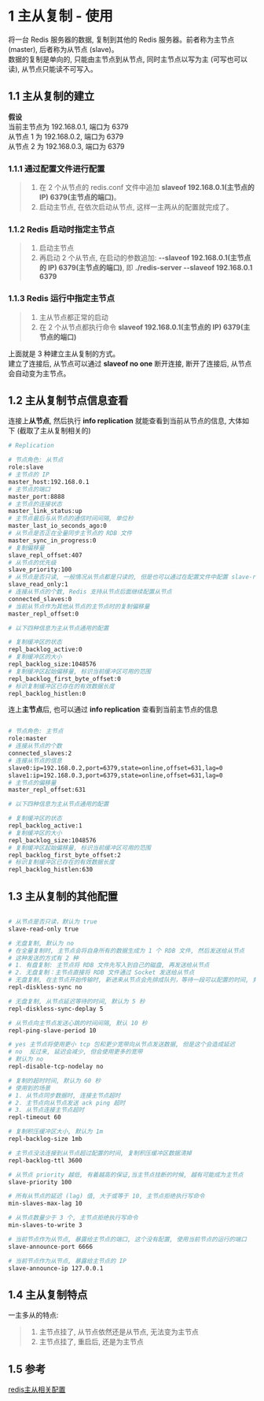 # 1 主从复制 - 使用

将一台 Redis 服务器的数据, 复制到其他的 Redis 服务器。前者称为主节点 (master), 后者称为从节点 (slave)。  
数据的复制是单向的, 只能由主节点到从节点, 同时主节点以写为主 (可写也可以读), 从节点只能读不可写入。

## 1.1 主从复制的建立

**假设**  
当前主节点为    192.168.0.1, 端口为 6379  
从节点 1 为     192.168.0.2, 端口为 6379  
从节点 2 为     192.168.0.3, 端口为 6379  

### 1.1.1 通过配置文件进行配置

> 1. 在 2 个从节点的 redis.conf 文件中追加 **slaveof 192.168.0.1(主节点的 IP) 6379(主节点的端口)**。    
> 2. 启动主节点, 在依次启动从节点, 这样一主两从的配置就完成了。

### 1.1.2 Redis 启动时指定主节点

> 1. 启动主节点
> 2. 再启动 2 个从节点, 在启动的参数追加: **--slaveof 192.168.0.1(主节点的 IP) 6379(主节点的端口)**, 即 **./redis-server --slaveof 192.168.0.1 6379**

### 1.1.3 Redis 运行中指定主节点

> 1. 主从节点都正常的启动
> 2. 在 2 个从节点都执行命令 **slaveof 192.168.0.1(主节点的 IP) 6379(主节点的端口)**

上面就是 3 种建立主从复制的方式。  
建立了连接后, 从节点可以通过 **slaveof no one** 断开连接, 断开了连接后, 从节点会自动变为主节点。


## 1.2 主从复制节点信息查看

连接上**从节点**, 然后执行 **info replication** 就能查看到当前从节点的信息, 大体如下 (截取了主从复制相关的)

```sh
# Replication

# 节点角色: 从节点
role:slave
# 主节点的 IP
master_host:192.168.0.1
# 主节点的端口
master_port:8888
# 主节点的连接状态
master_link_status:up
# 主节点最后与从节点的通信时间间隔, 单位秒
master_last_io_seconds_ago:0
# 从节点是否正在全量同步主节点的 RDB 文件
master_sync_in_progress:0       
# 复制偏移量
slave_repl_offset:407
# 从节点的优先级
slave_priority:100
# 从节点是否只读, 一般情况从节点都是只读的, 但是也可以通过在配置文件中配置 slave-read-only 或者 config set 强制修改为可写可读
slave_read_only:1 
# 连接从节点的个数, Redis 支持从节点后面继续配置从节点
connected_slaves:0
# 当前从节点作为其他从节点的主节点时的复制偏移量
master_repl_offset:0

# 以下四种信息为主从节点通用的配置

# 复制缓冲区的状态
repl_backlog_active:0 
# 复制缓冲区的大小
repl_backlog_size:1048576
# 复制缓冲区起始偏移量, 标识当前缓冲区可用的范围
repl_backlog_first_byte_offset:0
# 标识复制缓冲区已存在的有效数据长度
repl_backlog_histlen:0 

```

连上**主节点**后, 也可以通过 **info replication** 查看到当前主节点的信息

```sh

# 节点角色: 主节点
role:master  
# 连接从节点的个数
connected_slaves:2
# 连接从节点的信息
slave0:ip=192.168.0.2,port=6379,state=online,offset=631,lag=0
slave1:ip=192.168.0.3,port=6379,state=online,offset=631,lag=0 
# 主节点的偏移量
master_repl_offset:631 

# 以下四种信息为主从节点通用的配置

# 复制缓冲区的状态
repl_backlog_active:1 
# 复制缓冲区的大小
repl_backlog_size:1048576
# 复制缓冲区起始偏移量, 标识当前缓冲区可用的范围
repl_backlog_first_byte_offset:2
# 标识复制缓冲区已存在的有效数据长度
repl_backlog_histlen:630                                        
```

## 1.3 主从复制的其他配置

```sh

# 从节点是否只读，默认为 true
slave-read-only true

# 无盘复制, 默认为 no
# 在全量复制时, 主节点会将自身所有的数据生成为 1 个 RDB 文件, 然后发送给从节点
# 这种发送的方式有 2 种
# 1. 有盘复制: 主节点将 RDB 文件先写入到自己的磁盘, 再发送给从节点
# 2. 无盘复制：主节点直接将 RDB 文件通过 Socket 发送给从节点
# 无盘复制, 在主节点开始传输时, 新进来从节点会先排成队列，等待一段可以配置的时间, 竟可能的等待多个从节点到达, 进行并行传输
repl-diskless-sync no

# 无盘复制, 从节点延迟等待的时间, 默认为 5 秒
repl-diskless-sync-deplay 5

# 从节点向主节点发送心跳的时间间隔, 默认 10 秒
repl-ping-slave-period 10 

# yes 主节点将使用更小 tcp 包和更少宽带向从节点发送数据, 但是这个会造成延迟
# no  反过来, 延迟会减少, 但会使用更多的宽带
# 默认为 no
repl-disable-tcp-nodelay no

# 复制的超时时间, 默认为 60 秒
# 使用到的场景
# 1. 从节点同步数据时, 连接主节点超时
# 2. 主节点向从节点发送 ack ping 超时
# 3. 从节点连接主节点超时
repl-timeout 60

# 复制积压缓冲区大小, 默认为 1m
repl-backlog-size 1mb

# 主节点没法连接到从节点超过配置的时间, 复制积压缓冲区数据清掉
repl-backlog-ttl 3600

# 从节点 priority 越低, 有着越高的保证,当主节点挂断的时候, 越有可能成为主节点
slave-priority 100

# 所有从节点的延迟 (lag) 值, 大于或等于 10, 主节点拒绝执行写命令
min-slaves-max-lag 10 

# 从节点数量少于 3 个, 主节点拒绝执行写命令
min-slaves-to-write 3

# 当前节点作为从节点, 暴露给主节点的端口, 这个没有配置, 使用当前节点的运行的端口
slave-announce-port 6666

# 当前节点作为从节点, 暴露给主节点的 IP
slave-announce-ip 127.0.0.1

```

## 1.4 主从复制特点

一主多从的特点:

> 1. 主节点挂了, 从节点依然还是从节点, 无法变为主节点
> 2. 主节点挂了, 重启后, 还是为主节点

## 1.5 参考
[redis主从相关配置](https://blog.csdn.net/y1247793952/article/details/66974329)